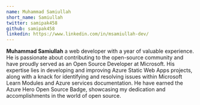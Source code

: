 ```yaml
---
name: Muhammad Samiullah
short_name: Samiullah
twitter: samipak458
github: samipak458
linkedin: https://www.linkedin.com/in/msamiullah-dev/
---
```


**Muhammad Samiullah** a web developer with a year of valuable experience. He is passionate about contributing to the open-source community and have proudly served as an Open Source Developer at Microsoft. His expertise lies in developing and improving Azure Static Web Apps projects, along with a knack for identifying and resolving issues within Microsoft Learn Modules and Azure services documentation. He have earned the Azure Hero Open Source Badge, showcasing my dedication and accomplishments in the world of open source.
